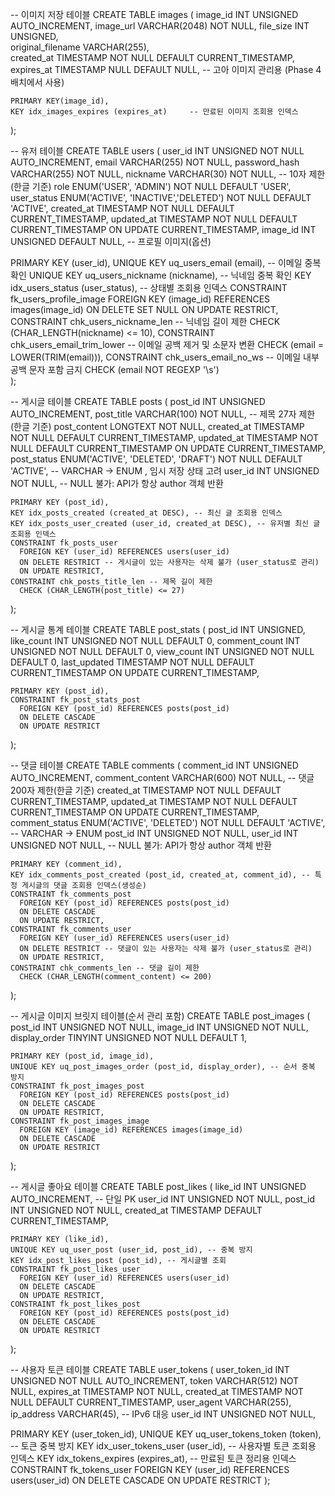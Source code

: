 -- 이미지 저장 테이블
CREATE TABLE images (
image_id INT UNSIGNED AUTO_INCREMENT,
image_url VARCHAR(2048) NOT NULL,
file_size INT UNSIGNED,              
original_filename VARCHAR(255),      
created_at TIMESTAMP NOT NULL DEFAULT CURRENT_TIMESTAMP,
expires_at TIMESTAMP NULL DEFAULT NULL,  -- 고아 이미지 관리용 (Phase 4 배치에서 사용)

    PRIMARY KEY(image_id),
    KEY idx_images_expires (expires_at)     -- 만료된 이미지 조회용 인덱스
);

-- 유저 테이블
CREATE TABLE users (
user_id      INT UNSIGNED NOT NULL AUTO_INCREMENT,
email        VARCHAR(255) NOT NULL,
password_hash VARCHAR(255) NOT NULL,
nickname     VARCHAR(30)  NOT NULL, -- 10자 제한(한글 기준)
role ENUM('USER', 'ADMIN') NOT NULL DEFAULT 'USER',
user_status  ENUM('ACTIVE', 'INACTIVE','DELETED') NOT NULL DEFAULT 'ACTIVE',
created_at   TIMESTAMP NOT NULL DEFAULT CURRENT_TIMESTAMP,
updated_at   TIMESTAMP NOT NULL DEFAULT CURRENT_TIMESTAMP ON UPDATE CURRENT_TIMESTAMP,
image_id    INT UNSIGNED DEFAULT NULL, -- 프로필 이미지(옵션)

PRIMARY KEY (user_id),
UNIQUE KEY uq_users_email (email), -- 이메일 중복 확인
UNIQUE KEY uq_users_nickname (nickname), -- 닉네임 중복 확인
KEY idx_users_status (user_status), -- 상태별 조회용 인덱스
CONSTRAINT fk_users_profile_image
FOREIGN KEY (image_id) REFERENCES images(image_id)
ON DELETE SET NULL
ON UPDATE RESTRICT,
CONSTRAINT chk_users_nickname_len -- 닉네임 길이 제한
CHECK (CHAR_LENGTH(nickname) <= 10),
CONSTRAINT chk_users_email_trim_lower -- 이메일 공백 제거 및 소문자 변환
CHECK (email = LOWER(TRIM(email))),
CONSTRAINT chk_users_email_no_ws -- 이메일 내부 공백 문자 포함 금지
CHECK (email NOT REGEXP '\\s')  
);

-- 게시글 테이블
CREATE TABLE posts (
post_id INT UNSIGNED AUTO_INCREMENT,
post_title VARCHAR(100) NOT NULL, -- 제목 27자 제한(한글 기준)
post_content LONGTEXT NOT NULL,
created_at TIMESTAMP NOT NULL DEFAULT CURRENT_TIMESTAMP,
updated_at TIMESTAMP NOT NULL DEFAULT CURRENT_TIMESTAMP ON UPDATE CURRENT_TIMESTAMP,
post_status ENUM('ACTIVE', 'DELETED', 'DRAFT') NOT NULL DEFAULT 'ACTIVE', -- VARCHAR → ENUM , 임시 저장 상태 고려
user_id INT UNSIGNED NOT NULL, -- NULL 불가: API가 항상 author 객체 반환

    PRIMARY KEY (post_id),
    KEY idx_posts_created (created_at DESC), -- 최신 글 조회용 인덱스
    KEY idx_posts_user_created (user_id, created_at DESC), -- 유저별 최신 글 조회용 인덱스
    CONSTRAINT fk_posts_user
      FOREIGN KEY (user_id) REFERENCES users(user_id)
      ON DELETE RESTRICT -- 게시글이 있는 사용자는 삭제 불가 (user_status로 관리)
      ON UPDATE RESTRICT,
    CONSTRAINT chk_posts_title_len -- 제목 길이 제한
      CHECK (CHAR_LENGTH(post_title) <= 27)
);

-- 게시글 통계 테이블
CREATE TABLE post_stats (
post_id INT UNSIGNED,
like_count INT UNSIGNED NOT NULL DEFAULT 0,
comment_count INT UNSIGNED NOT NULL DEFAULT 0,
view_count INT UNSIGNED NOT NULL DEFAULT 0,
last_updated TIMESTAMP NOT NULL DEFAULT CURRENT_TIMESTAMP ON UPDATE CURRENT_TIMESTAMP,

    PRIMARY KEY (post_id),
    CONSTRAINT fk_post_stats_post 
      FOREIGN KEY (post_id) REFERENCES posts(post_id) 
      ON DELETE CASCADE
      ON UPDATE RESTRICT
);

-- 댓글 테이블
CREATE TABLE comments (
comment_id INT UNSIGNED AUTO_INCREMENT,
comment_content VARCHAR(600) NOT NULL, -- 댓글 200자 제한(한글 기준)
created_at TIMESTAMP NOT NULL DEFAULT CURRENT_TIMESTAMP,
updated_at TIMESTAMP NOT NULL DEFAULT CURRENT_TIMESTAMP ON UPDATE CURRENT_TIMESTAMP,
comment_status ENUM('ACTIVE', 'DELETED') NOT NULL DEFAULT 'ACTIVE', -- VARCHAR → ENUM
post_id INT UNSIGNED NOT NULL,
user_id INT UNSIGNED NOT NULL, -- NULL 불가: API가 항상 author 객체 반환

    PRIMARY KEY (comment_id),
    KEY idx_comments_post_created (post_id, created_at, comment_id), -- 특정 게시글의 댓글 조회용 인덱스(생성순)
    CONSTRAINT fk_comments_post
      FOREIGN KEY (post_id) REFERENCES posts(post_id)
      ON DELETE CASCADE
      ON UPDATE RESTRICT,
    CONSTRAINT fk_comments_user
      FOREIGN KEY (user_id) REFERENCES users(user_id)
      ON DELETE RESTRICT -- 댓글이 있는 사용자는 삭제 불가 (user_status로 관리)
      ON UPDATE RESTRICT,
    CONSTRAINT chk_comments_len -- 댓글 길이 제한
      CHECK (CHAR_LENGTH(comment_content) <= 200)
);

-- 게시글 이미지 브릿지 테이블(순서 관리 포함)
CREATE TABLE post_images (
post_id INT UNSIGNED NOT NULL,
image_id INT UNSIGNED NOT NULL,
display_order TINYINT UNSIGNED NOT NULL DEFAULT 1,

    PRIMARY KEY (post_id, image_id),
    UNIQUE KEY uq_post_images_order (post_id, display_order), -- 순서 중복 방지
    CONSTRAINT fk_post_images_post 
      FOREIGN KEY (post_id) REFERENCES posts(post_id) 
      ON DELETE CASCADE
      ON UPDATE RESTRICT,
    CONSTRAINT fk_post_images_image
      FOREIGN KEY (image_id) REFERENCES images(image_id)
      ON DELETE CASCADE
      ON UPDATE RESTRICT
);

-- 게시글 좋아요 테이블
CREATE TABLE post_likes (
like_id INT UNSIGNED AUTO_INCREMENT, -- 단일 PK
user_id INT UNSIGNED NOT NULL,
post_id INT UNSIGNED NOT NULL,
created_at TIMESTAMP DEFAULT CURRENT_TIMESTAMP,

    PRIMARY KEY (like_id),
    UNIQUE KEY uq_user_post (user_id, post_id), -- 중복 방지
    KEY idx_post_likes_post (post_id), -- 게시글별 조회
    CONSTRAINT fk_post_likes_user 
      FOREIGN KEY (user_id) REFERENCES users(user_id)
      ON DELETE CASCADE
      ON UPDATE RESTRICT,
    CONSTRAINT fk_post_likes_post 
      FOREIGN KEY (post_id) REFERENCES posts(post_id)
      ON DELETE CASCADE
      ON UPDATE RESTRICT
);

-- 사용자 토큰 테이블
CREATE TABLE user_tokens (
user_token_id INT UNSIGNED NOT NULL AUTO_INCREMENT,
token         VARCHAR(512) NOT NULL,
expires_at    TIMESTAMP NOT NULL,
created_at    TIMESTAMP NOT NULL DEFAULT CURRENT_TIMESTAMP,
user_agent    VARCHAR(255),
ip_address    VARCHAR(45), -- IPv6 대응
user_id       INT UNSIGNED NOT NULL,

PRIMARY KEY (user_token_id),
UNIQUE KEY uq_user_tokens_token (token), -- 토큰 중복 방지
KEY idx_user_tokens_user (user_id), -- 사용자별 토큰 조회용 인덱스
KEY idx_tokens_expires (expires_at), -- 만료된 토큰 정리용 인덱스
CONSTRAINT fk_tokens_user
FOREIGN KEY (user_id) REFERENCES users(user_id)
ON DELETE CASCADE
ON UPDATE RESTRICT
);
